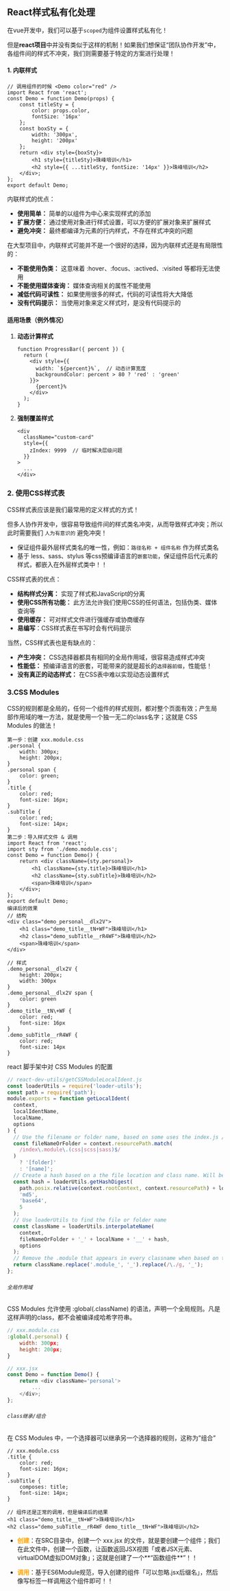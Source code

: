 ## React样式私有化处理

在vue开发中，我们可以基于`scoped`为组件设置样式私有化！

但是**react项目**中并没有类似于这样的机制！如果我们想保证“团队协作开发”中，各组件间的样式不冲突，我们则需要基于特定的方案进行处理！

#### 1. 内联样式

```
// 调用组件的时候 <Demo color="red" />
import React from 'react';
const Demo = function Demo(props) {
    const titleSty = {
        color: props.color,
        fontSize: '16px'
    };
    const boxSty = {
        width: '300px',
        height: '200px'
    };
    return <div style={boxSty}>
        <h1 style={titleSty}>珠峰培训</h1>
        <h2 style={{ ...titleSty, fontSize: '14px' }}>珠峰培训</h2>
    </div>;
};
export default Demo;
```

内联样式的优点：

- **使用简单：** 简单的以组件为中心来实现样式的添加
- **扩展方便：** 通过使用对象进行样式设置，可以方便的扩展对象来扩展样式
- **避免冲突：** 最终都编译为元素的行内样式，不存在样式冲突的问题

在大型项目中，内联样式可能并不是一个很好的选择，因为内联样式还是有局限性的：

- **不能使用伪类：** 这意味着 :hover、:focus、:actived、:visited 等都将无法使用
- **不能使用媒体查询：** 媒体查询相关的属性不能使用
- **减低代码可读性：** 如果使用很多的样式，代码的可读性将大大降低
- **没有代码提示：** 当使用对象来定义样式时，是没有代码提示的



#### 适用场景（例外情况）

1. **动态计算样式**

   ```
   function ProgressBar({ percent }) {
     return (
       <div style={{
         width: `${percent}%`,  // 动态计算宽度
         backgroundColor: percent > 80 ? 'red' : 'green'
       }}>
         {percent}%
       </div>
     );
   }
   ```

2. **强制覆盖样式**

   ```
   <div 
     className="custom-card"
     style={{ 
       zIndex: 9999  // 临时解决层级问题
     }}
   >
     ...
   </div>
   ```



### 2. 使用CSS样式表

CSS样式表应该是我们最常用的定义样式的方式！

但多人协作开发中，很容易导致组件间的样式类名冲突，从而导致样式冲突；所以此时需要我们 `人为有意识的` 避免冲突！

- 保证组件最外层样式类名的唯一性，例如：`路径名称 + 组件名称` 作为样式类名
- 基于 less、sass、stylus 等css预编译语言的`嵌套功能`，保证组件后代元素的样式，都嵌入在外层样式类中！！

CSS样式表的优点：

- **结构样式分离：** 实现了样式和JavaScript的分离
- **使用CSS所有功能：** 此方法允许我们使用CSS的任何语法，包括伪类、媒体查询等
- **使用缓存：** 可对样式文件进行强缓存或协商缓存
- **易编写**：CSS样式表在书写时会有代码提示

当然，CSS样式表也是有缺点的：

- **产生冲突：** CSS选择器都具有相同的全局作用域，很容易造成样式冲突
- **性能低：** 预编译语言的嵌套，可能带来的就是超长的`选择器前缀`，性能低！
- **没有真正的动态样式：** 在CSS表中难以实现动态设置样式



### 3.CSS Modules

CSS的规则都是全局的，任何一个组件的样式规则，都对整个页面有效；产生局部作用域的唯一方法，就是使用一个独一无二的class名字；这就是 CSS Modules 的做法！

```
第一步：创建 xxx.module.css
.personal {
    width: 300px;
    height: 200px;
}
.personal span {
    color: green;
}
.title {
    color: red;
    font-size: 16px;
}
.subTitle {
    color: red;
    font-size: 14px;
}
第二步：导入样式文件 & 调用
import React from 'react';
import sty from './demo.module.css';
const Demo = function Demo() {
    return <div className={sty.personal}>
        <h1 className={sty.title}>珠峰培训</h1>
        <h2 className={sty.subTitle}>珠峰培训</h2>
        <span>珠峰培训</span>
    </div>;
};
export default Demo;
编译后的效果
// 结构
<div class="demo_personal__dlx2V">
    <h1 class="demo_title__tN+WF">珠峰培训</h1>
    <h2 class="demo_subTitle__rR4WF">珠峰培训</h2>
    <span>珠峰培训</span>
</div>

// 样式
.demo_personal__dlx2V {
    height: 200px;
    width: 300px
}
.demo_personal__dlx2V span {
    color: green
}
.demo_title__tN\+WF {
    color: red;
    font-size: 16px
}
.demo_subTitle__rR4WF {
    color: red;
    font-size: 14px
}
```

react 脚手架中对 CSS Modules 的配置

```javascript
// react-dev-utils/getCSSModuleLocalIdent.js
const loaderUtils = require('loader-utils');
const path = require('path');
module.exports = function getLocalIdent(
  context,
  localIdentName,
  localName,
  options
) {
  // Use the filename or folder name, based on some uses the index.js / index.module.(css|scss|sass) project style
  const fileNameOrFolder = context.resourcePath.match(
    /index\.module\.(css|scss|sass)$/
  )
    ? '[folder]'
    : '[name]';
  // Create a hash based on a the file location and class name. Will be unique across a project, and close to globally unique.
  const hash = loaderUtils.getHashDigest(
    path.posix.relative(context.rootContext, context.resourcePath) + localName,
    'md5',
    'base64',
    5
  );
  // Use loaderUtils to find the file or folder name
  const className = loaderUtils.interpolateName(
    context,
    fileNameOrFolder + '_' + localName + '__' + hash,
    options
  );
  // Remove the .module that appears in every classname when based on the file and replace all "." with "_".
  return className.replace('.module_', '_').replace(/\./g, '_');
};
```

###### `全局作用域`

CSS Modules 允许使用 :global(.className) 的语法，声明一个全局规则。凡是这样声明的class，都不会被编译成哈希字符串。

```javascript
// xxx.module.css
:global(.personal) {
    width: 300px;
    height: 200px;
}

// xxx.jsx
const Demo = function Demo() {
    return <div className='personal'>
        ...
    </div>;
};
```

###### `class继承/组合`

在 CSS Modules 中，一个选择器可以继承另一个选择器的规则，这称为”组合”

```
// xxx.module.css
.title {
    color: red;
    font-size: 16px;
}
.subTitle {
    composes: title;
    font-size: 14px;
}

// 组件还是正常的调用，但是编译后的结果
<h1 class="demo_title__tN+WF">珠峰培训</h1>
<h2 class="demo_subTitle__rR4WF demo_title__tN+WF">珠峰培训</h2>
```





- <font color='orange'>**创建**</font>：在SRC目录中，创建一个 xxx.jsx 的文件，就是要创建一个组件；我们在此文件中，创建一个函数，让函数返回JSX视图「或者JSX元素、virtualDOM虚拟DOM对象」；这就是创建了一个**“函数组件**”！！

- <font color='orange'>**调用**</font>：基于ES6Module规范，导入创建的组件「可以忽略.jsx后缀名」，然后像写标签一样调用这个组件即可！！





